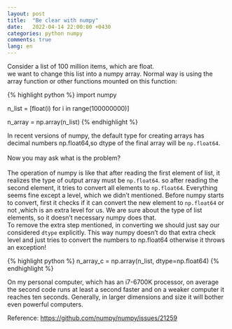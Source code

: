 ```yaml
---
layout: post
title:  "Be clear with numpy"
date:   2022-04-14 22:00:00 +0430
categories: python numpy
comments: true
lang: en
---
```


Consider a list of 100 million items, which are float.\
we want to change this list into a numpy array. Normal way is using the array function or other functions mounted on this function:

{% highlight python %}
import numpy

n_list = [float(i) for i in range(100000000)]

n_array = np.array(n_list)
{% endhighlight %}

In recent versions of numpy, the default type for creating arrays has decimal numbers np.float64,so dtype of the final array will be `np.float64`.\
<br>
Now you may ask what is the problem?\
<br>
The operation of numpy is like that after reading the first element of  list, it realizes the type of output array must be `np.float64`. so after reading the second element, it tries to convert all elements to `np.float64`. Everything seems fine except a level, which we didn’t mentioned. Before numpy starts to convert, first it checks if it can convert the new element to `np.float64` or not ,which is an extra level for us. We are sure about  the type of list elements, so it doesn’t necessary numpy does that.\
To remove the extra step mentioned, in converting we should just say our considered `dtype` explicitly. This way numpy doesn’t do that extra check level and just tries to convert the numbers to np.float64 otherwise it throws an exception!

{% highlight python %}
n_array_c = np.array(n_list, dtype=np.float64)
{% endhighlight %}

On my personal computer, which has an i7-6700K processor, on average the second code runs at least a second faster and on a weaker computer it reaches ten seconds. Generally, in larger dimensions and size it will bother even powerful computers.

Reference: https://github.com/numpy/numpy/issues/21259